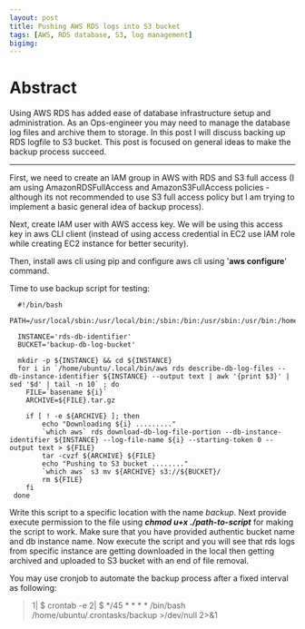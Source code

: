 ```yaml
---
layout: post
title: Pushing AWS RDS logs into S3 bucket
tags: [AWS, RDS database, S3, log management]
bigimg: 
---
```


# Abstract
Using AWS RDS has added ease of database infrastructure setup and administration. As an Ops-engineer you may need to manage the database log files and archive them to storage. In this post I will discuss backing up RDS logfile to S3 bucket. This post is focused on general ideas to make the backup process succeed.

---

First, we need to create an IAM group in AWS with RDS and S3 full access (I am using AmazonRDSFullAccess and AmazonS3FullAccess policies - although its not recommended to use S3 full access policy but I am trying to implement a basic general idea of backup process). 

Next, create IAM user with AWS access key. We will be using this access key in aws CLI client (instead of using access credential in EC2 use IAM role while creating EC2 instance for better security). 

Then, install aws cli using pip and configure aws cli using '**aws configure**' command. 

Time to use backup script for testing:

~~~
  #!/bin/bash
  PATH=/usr/local/sbin:/usr/local/bin:/sbin:/bin:/usr/sbin:/usr/bin:/home/ubuntu 

  INSTANCE='rds-db-identifier'
  BUCKET='backup-db-log-bucket' 

  mkdir -p ${INSTANCE} && cd ${INSTANCE}
  for i in `/home/ubuntu/.local/bin/aws rds describe-db-log-files --db-instance-identifier ${INSTANCE} --output text | awk '{print $3}' | sed '$d' | tail -n 10` ; do
  	FILE=`basename ${i}`
	ARCHIVE=${FILE}.tar.gz
	
	if [ ! -e ${ARCHIVE} ]; then
		echo "Downloading ${i} ........."
		`which aws` rds download-db-log-file-portion --db-instance-identifier ${INSTANCE} --log-file-name ${i} --starting-token 0 --output text > ${FILE}
		tar -cvzf ${ARCHIVE} ${FILE}
		echo "Pushing to S3 bucket ........"
		`which aws` s3 mv ${ARCHIVE} s3://${BUCKET}/
		rm ${FILE}
	fi
 done

 ~~~

Write this script to a specific location with the name *backup*. Next provide execute permission to the file using _**chmod u+x ./path-to-script**_ for making the script to work. Make sure that you have provided authentic bucket name and db instance name. Now execute the script and you will see that rds logs from specific instance are getting downloaded in the local then getting archived and uploaded to S3 bucket with an end of file removal. 

You may use cronjob to automate the backup process after a fixed interval as following:

> 1| $ crontab -e
> 2| $ */45 * * * * /bin/bash /home/ubuntu/.crontasks/backup >/dev/null 2>&1 


